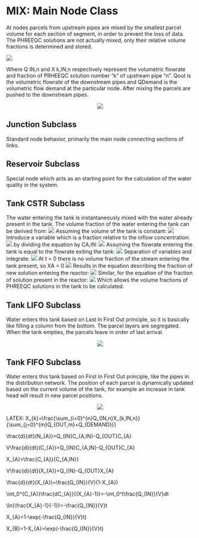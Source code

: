 # MIX: Main Node Class

At nodes parcels from upstream pipes are mixed by the smallest parcel volume for each section of segment, in order to prevent the loss of data. The PHREEQC solutions are not actually mixed, only their relative volume fractions is determined and stored.

<img src="https://render.githubusercontent.com/render/math?math=X_%7Bk%7D%3D%5Cfrac%7B%5Csum_%7Bi%3D0%7D%5E%7Bn%7DQ_%7BIN%2Cn%7DX_%7Bk%2CIN%2Cn%7D%7D%7B%5Csum_%7Bj%3D0%7D%5E%7Bm%7DQ_%7BOUT%2Cm%7D%2BQ_%7BDEMAND%7D%7D%5C%5D"> 

Where Q IN,n  and X k,IN,n respectively represent the volumetric flowrate and fraction of PRHEEQC solution number “k” of upstream pipe “n”. Qout is the volumetric flowrate of the downstream pipes and QDemand is the volumetric flow demand at the particular node. After mixing the parcels are pushed to the downstream pipes.

<p align="center">
  <img src="https://github.com/michaeltan91/Victoria/blob/master/img/MIX.PNG"/>
</p>

## Junction Subclass
Standard node behavior, primarily the main node connecting sections of links.

## Reservoir Subclass
Special node which acts as an starting point for the calculation of the water quality in the system.

## Tank CSTR Subclass
The water entering the tank is instantaneously mixed with the water already present in the tank. The volume fraction of the water entering the tank can be derived from:
<img src="https://render.githubusercontent.com/render/math?math=%5Cfrac%7Bd%7D%7Bdt%7D(N_%7BA%7D)%3DQ_%7BIN%7DC_%7BA%2CIN%7D-Q_%7BOUT%7DC_%7BA%7D">
Assuming the volume of the tank is constant: 
<img src="https://render.githubusercontent.com/render/math?math=V%5Cfrac%7Bd%7D%7Bdt%7D(C_%7BA%7D)%3DQ_%7BIN%7DC_%7BA%2CIN%7D-Q_%7BOUT%7DC_%7BA%7D">
Introduce a variable which is a fraction relative to the inflow concentration:
<img src="https://render.githubusercontent.com/render/math?math=X_%7BA%7D%3D%5Cfrac%7BC_%7BA%7D%7D%7BC_%7BA%2CIN%7D%7D">
by dividing the equation by CA,IN:
<img src="https://render.githubusercontent.com/render/math?math=V%5Cfrac%7Bd%7D%7Bdt%7D(X_%7BA%7D)%3DQ_%7BIN%7D-Q_%7BOUT%7DX_%7BA%7D">
Assuming the flowrate entering the tank is equal to the flowrate exiting the tank:
<img src="https://render.githubusercontent.com/render/math?math=%5Cfrac%7Bd%7D%7Bdt%7D(X_%7BA%7D)%3D%5Cfrac%7BQ_%7BIN%7D%7D%7BV%7D(1-X_%7BA%7D)">
Separation of variables and integrate:
<img src="https://render.githubusercontent.com/render/math?math=%5Cint_0%5E%7BC_%7BA%7D%7D%5Cfrac%7BdC_%7BA%7D%7D%7B(X_%7BA%7D-1)%7D%3D-%5Cint_0%5Et%5Cfrac%7BQ_%7BIN%7D%7D%7BV%7Ddt">
At t = 0 there is no volume fraction of the stream entering the tank present, so XA = 0
<img src="https://render.githubusercontent.com/render/math?math=%5Cln(%5Cfrac%7BX_%7BA%7D-1%7D%7B-1%7D)%3D-%5Cfrac%7BQ_%7BIN%7D%7D%7BV%7Dt">
Results in the equation describing the fraction of new solution entering the reactor:
<img src="https://render.githubusercontent.com/render/math?math=X_%7BA%7D%3D1-%5Cexp(-%5Cfrac%7BQ_%7BIN%7D%7D%7BV%7Dt)">
Similar, for the equation of the fraction of solution present in the reactor:
<img src="https://render.githubusercontent.com/render/math?math=X_%7BB%7D%3D1-X_%7BA%7D%3D%5Cexp(-%5Cfrac%7BQ_%7BIN%7D%7D%7BV%7Dt)">
Which allows the volume fractions of PHREEQC solutions in the tank to be calculated. 


## Tank LIFO Subclass
Water enters this tank based on Last In First Out principle, so it is basically like filling a column from the bottom. The parcel layers are segregated. When the tank empties, the parcels leave in order of last arrival. 

<p align="center">
  <img src="https://github.com/michaeltan91/Victoria/blob/master/img/TankLIFO.PNG"/>
</p>

## Tank FIFO Subclass
Water enters this tank based on First In First Out principle, like the pipes in the distribution network. The position of each parcel is dynamically updated based on the current volume of the tank, for example an increase in tank head will result in new parcel positions. 

<p align="center">
  <img src="https://github.com/michaeltan91/Victoria/blob/master/img/TankFIFO.PNG"/>
</p>

LATEX:
X_{k}=\frac{\sum_{i=0}^{n}Q_{IN,n}X_{k,IN,n}}{\sum_{j=0}^{m}Q_{OUT,m}+Q_{DEMAND}}\]

\frac{d}{dt}(N_{A})=Q_{IN}C_{A,IN}-Q_{OUT}C_{A}

V\frac{d}{dt}(C_{A})=Q_{IN}C_{A,IN}-Q_{OUT}C_{A}

X_{A}=\frac{C_{A}}{C_{A,IN}}

V\frac{d}{dt}(X_{A})=Q_{IN}-Q_{OUT}X_{A}

\frac{d}{dt}(X_{A})=\frac{Q_{IN}}{V}(1-X_{A})

\int_0^{C_{A}}\frac{dC_{A}}{(X_{A}-1)}=-\int_0^t\frac{Q_{IN}}{V}dt

\ln(\frac{X_{A}-1}{-1})=-\frac{Q_{IN}}{V}t

X_{A}=1-\exp(-\frac{Q_{IN}}{V}t)

X_{B}=1-X_{A}=\exp(-\frac{Q_{IN}}{V}t)